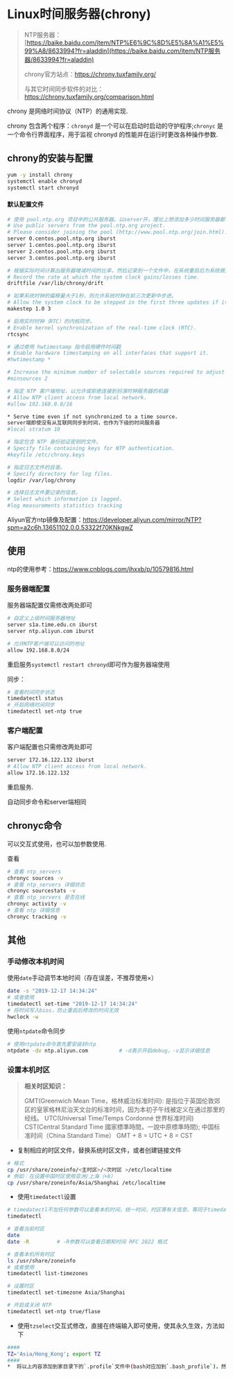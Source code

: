 # Linux时间服务器(chrony)

>NTP服务器：[https://baike.baidu.com/item/NTP%E6%9C%8D%E5%8A%A1%E5%99%A8/8633994?fr=aladdin](https://baike.baidu.com/item/NTP服务器/8633994?fr=aladdin)
>
>chrony官方站点：https://chrony.tuxfamily.org/
>
>与其它时间同步软件的对比：https://chrony.tuxfamily.org/comparison.html

chrony 是网络时间协议（NTP）的通用实现.

chrony 包含两个程序：`chronyd` 是一个可以在启动时启动的守护程序;`chronyc` 是一个命令行界面程序，用于监视 chronyd 的性能并在运行时更改各种操作参数.

## chrony的安装与配置

```bash
yum -y install chrony
systemctl enable chronyd
systemctl start chronyd
```

#### 默认配置文件

```bash
# 使用 pool.ntp.org 项目中的公共服务器。以server开，理论上想添加多少时间服务器都可以。
# Use public servers from the pool.ntp.org project.
# Please consider joining the pool (http://www.pool.ntp.org/join.html).
server 0.centos.pool.ntp.org iburst
server 1.centos.pool.ntp.org iburst
server 2.centos.pool.ntp.org iburst
server 3.centos.pool.ntp.org iburst

# 根据实际时间计算出服务器增减时间的比率，然后记录到一个文件中，在系统重启后为系统做出最佳时间补偿调整。
# Record the rate at which the system clock gains/losses time.
driftfile /var/lib/chrony/drift

# 如果系统时钟的偏移量大于1秒，则允许系统时钟在前三次更新中步进。
# Allow the system clock to be stepped in the first three updates if its offset is larger than 1 second.
makestep 1.0 3

# 启用实时时钟（RTC）的内核同步。
# Enable kernel synchronization of the real-time clock (RTC).
rtcsync

# 通过使用 hwtimestamp 指令启用硬件时间戳
# Enable hardware timestamping on all interfaces that support it.
#hwtimestamp *

# Increase the minimum number of selectable sources required to adjust the system clock.
#minsources 2

# 指定 NTP 客户端地址，以允许或拒绝连接到扮演时钟服务器的机器
# Allow NTP client access from local network.
#allow 192.168.0.0/16

* Serve time even if not synchronized to a time source.
server端即使没有从互联网同步到时间，也作为下级的时间服务器
#local stratum 10

# 指定包含 NTP 身份验证密钥的文件。
# Specify file containing keys for NTP authentication.
#keyfile /etc/chrony.keys

# 指定日志文件的目录。
# Specify directory for log files.
logdir /var/log/chrony

# 选择日志文件要记录的信息。
# Select which information is logged.
#log measurements statistics tracking
```

Aliyun官方ntp镜像及配置：https://developer.aliyun.com/mirror/NTP?spm=a2c6h.13651102.0.0.53322f70KNkgwZ

## 使用

ntp的使用参考：https://www.cnblogs.com/jhxxb/p/10579816.html

###  服务器端配置

服务器端配置仅需修改两处即可

```bash
# 自定义上级时间服务器地址
server s1a.time.edu.cn iburst
server ntp.aliyun.com iburst

# 允许NTP客户端可以访问的地址
allow 192.168.8.0/24
```

重启服务`systemctl restart chronyd`即可作为服务器端使用

同步：

```bash
# 查看时间同步状态
timedatectl status
# 开启网络时间同步
timedatectl set-ntp true
```

### 客户端配置

客户端配置也只需修改两处即可

```bash
server 172.16.122.132 iburst
# Allow NTP client access from local network.
allow 172.16.122.132
```

重启服务.

自动同步命令和server端相同

## chronyc命令

可以交互式使用，也可以加参数使用.

查看

```bash
# 查看 ntp_servers
chronyc sources -v
# 查看 ntp_servers 详细状态
chronyc sourcestats -v
# 查看 ntp_servers 是否在线
chronyc activity -v
# 查看 ntp 详细信息
chronyc tracking -v
```

## 其他

### 手动修改本机时间

使用`date`手动调节本地时间（存在误差，不推荐使用×）

```bash
date -s "2019-12-17 14:34:24"
# 或者使用
timedatectl set-time "2019-12-17 14:34:24"
# 将时间写入bios，防止重启后修改的时间无效
hwclock -w
```

使用`ntpdate`命令同步

```bash
# 使用ntpdate命令首先要安装好ntp
ntpdate -dv ntp.aliyun.com			# -d表示开启debug，-v显示详细信息
```

### 设置本机时区

>**相关时区知识：**
>
>GMT(Greenwich Mean Time，格林威治标准时间): 
>是指位于英国伦敦郊区的皇家格林尼治天文台的标准时间，因为本初子午线被定义在通过那里的经线。
>UTC(Universal Time/Temps Cordonné 世界标准时间)
>CST(Central Standard Time 國家標準時間，一說中原標準時間); 中国标准时间（China 
>Standard Time）
>GMT + 8 = UTC + 8 = CST

* 复制相应的时区文件，替换系统时区文件，或者创建链接文件

```bash
# 格式
cp /usr/share/zoneinfo/<主时区>/<次时区 >/etc/localtime
# 例如：在设置中国时区使用亚洲/上海（+8）
cp /usr/share/zoneinfo/Asia/Shanghai /etc/localtime
```

* 使用`timedatectl`设置

```bash
# timedatectl不加任何参数可以查看本机时间，统一时间，时区等有关信息，等同于timedatectl status
timedatectl

# 查看当前时区
date
date -R			# -R参数可以查看日期和时间 RFC 2822 格式

# 查看本机所有时区
ls /usr/share/zoneinfo
# 或者使用
timedatectl list-timezones

# 设置时区
timedatectl set-timezone Asia/Shanghai

# 开启或关闭 NTP
timedatectl set-ntp true/flase
```

* 使用`tzselect`交互式修改，直接在终端输入即可使用，使其永久生效，方法如下

```bash
####
TZ='Asia/Hong_Kong'; export TZ
####
*  将以上内容添加到家目录下的`.profile`文件中(bash对应加到`.bash_profile`)，然后重新登出登入即可
```

